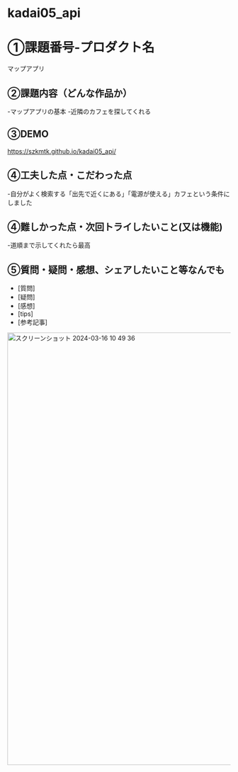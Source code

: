 # kadai05_api
# ①課題番号-プロダクト名
マップアプリ

## ②課題内容（どんな作品か）
-マップアプリの基本
-近隣のカフェを探してくれる

## ③DEMO
https://szkmtk.github.io/kadai05_api/

## ④工夫した点・こだわった点
-自分がよく検索する「出先で近くにある」「電源が使える」カフェという条件にしました

## ④難しかった点・次回トライしたいこと(又は機能)
-道順まで示してくれたら最高

## ⑤質問・疑問・感想、シェアしたいこと等なんでも
- [質問]
- [疑問]
- [感想]
- [tips]
- [参考記事]

<img width="977" alt="スクリーンショット 2024-03-16 10 49 36" src="https://github.com/szkmtk/kadai05_api/assets/55077084/5b7bc00e-e964-4147-9ded-762325b9f06b">
